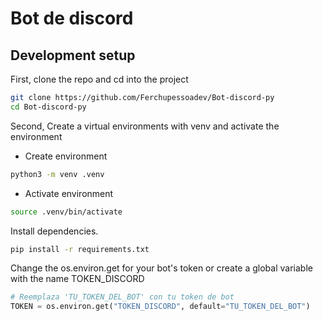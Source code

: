 # Bot de discord

## Development setup

First, clone the repo and cd into the project

```bash
git clone https://github.com/Ferchupessoadev/Bot-discord-py
cd Bot-discord-py
```

Second, Create a virtual environments with venv and activate the environment

- Create environment

```bash
python3 -m venv .venv
```

- Activate environment

```bash
source .venv/bin/activate

```

Install dependencies.

```bash
pip install -r requirements.txt
```

Change the os.environ.get for your bot's token or create a global variable with the name TOKEN_DISCORD

```python
# Reemplaza 'TU_TOKEN_DEL_BOT' con tu token de bot
TOKEN = os.environ.get("TOKEN_DISCORD", default="TU_TOKEN_DEL_BOT")
```

